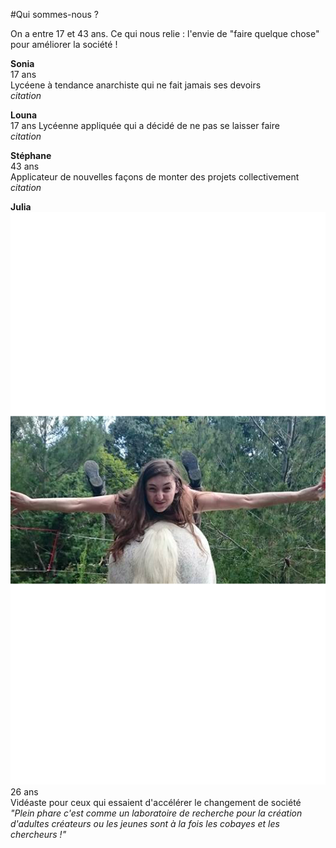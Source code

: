 #Qui sommes-nous ?

On a entre 17 et 43 ans. Ce qui nous relie : l'envie de "faire quelque chose" pour améliorer la société !

**Sonia**  
17 ans  
Lycéene à tendance anarchiste qui ne fait jamais ses devoirs  
*citation*

**Louna**  
17 ans
Lycéenne appliquée qui a décidé de ne pas se laisser faire  
*citation*  

**Stéphane**  
43 ans  
Applicateur de nouvelles façons de monter des projets collectivement  
*citation*

**Julia**  
![Photo Ju](https://github.com/pleinphare/documentation/blob/master/media/Profil%20Ju2.png)  
26 ans  
Vidéaste pour ceux qui essaient d'accélérer le changement de société  
*"Plein phare c'est comme un laboratoire de recherche pour la création d'adultes créateurs ou les jeunes sont à la fois les cobayes et les chercheurs !"*
